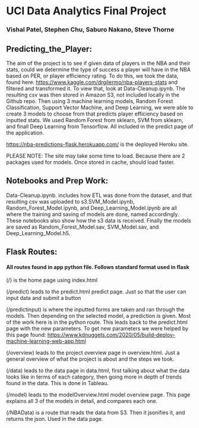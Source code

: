 # UCI Data Analytics Final Project
### Vishal Patel, Stephen Chu, Saburo Nakano, Steve Thorne

## Predicting_the_Player:
The aim of the project is to see if given data of players in the NBA and their stats, could we determine the type of success a player will have in the NBA based on PER, or player efficiency  rating. To do this, we took the data, found here: https://www.kaggle.com/drgilermo/nba-players-stats and filtered and transformed it. To view that, look at Data-Cleanup.ipynb. The resulting csv was then stored in Amazon S3, not included locally in the Github repo. Then using 3 machine learning models, Random Forest Classification, Support Vector Machine, and Deep Learning, we were able to create 3 models to choose from that predicts player efficiency based on inputted stats. We used Random Forest from sklearn, SVM from sklearn, and finall Deep Learning from Tensorflow. All included in the predict page of the application.

https://nba-predictions-flask.herokuapp.com/ is the deployed Heroku site.

PLEASE NOTE: The site may take some time to load. Because there are 2 packages used for models. Once stored in cache, should load faster.

## Notebooks and Prep Work:
Data-Cleanup.ipynb. includes how ETL was done from the dataset, and that resulting csv was uploaded to s3.SVM_Model.ipynb, Random_Forest_Model.ipynb, and Deep_Learning_Model.ipynb are all where the training and saving of models are done, named accordingly. These notebooks also show how the s3 data is received.
Finally the models are saved as Random_Forest_Model.sav, SVM_Model.sav, and Deep_Learning_Model.h5. 



## Flask Routes:
#### All routes found in app python file. Follows standard format used in flask
 (/) is the home page using index.html 

(/predict) leads to the predict.html predict page. Just so that the user can input data and submit a button

(/predictinput) is where the inputted forms are taken and ran through the models. Then depending on the selected model, a prediction is given. Most of the work here is in the python route. This leads back to the predict.html page with the new parameters. To get new parameters we were helped by this page
found: https://www.kdnuggets.com/2020/05/build-deploy-machine-learning-web-app.html

(/overview) leads to the project overview page in overview.html. Just a general overview of what the project is about and the steps we took.

(/data) leads to the data page in data.html, first talking about what the data looks like in terms of each category, then going more in depth of trends found in the data. This is done in Tableau.

(/model) leads to the modelOverview.html model overview page. This page explains all 3 of the models in detail, and compares each one.

(/NBAData) is a route that reads the data from S3. Then it jsonifies it, and returns the json. Used in the data page.
